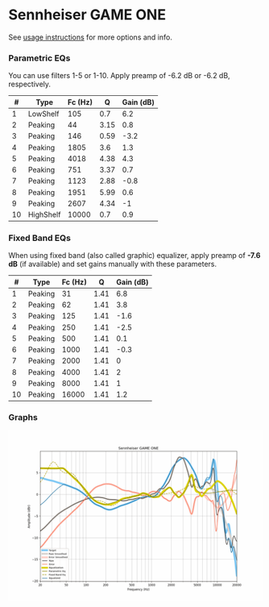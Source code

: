 # Sennheiser GAME ONE
See [usage instructions](https://github.com/jaakkopasanen/AutoEq#usage) for more options and info.

### Parametric EQs
You can use filters 1-5 or 1-10. Apply preamp of -6.2 dB or -6.2 dB, respectively.

|   # | Type      |   Fc (Hz) |    Q |   Gain (dB) |
|-----|-----------|-----------|------|-------------|
|   1 | LowShelf  |       105 | 0.7  |         6.2 |
|   2 | Peaking   |        44 | 3.15 |         0.8 |
|   3 | Peaking   |       146 | 0.59 |        -3.2 |
|   4 | Peaking   |      1805 | 3.6  |         1.3 |
|   5 | Peaking   |      4018 | 4.38 |         4.3 |
|   6 | Peaking   |       751 | 3.37 |         0.7 |
|   7 | Peaking   |      1123 | 2.88 |        -0.8 |
|   8 | Peaking   |      1951 | 5.99 |         0.6 |
|   9 | Peaking   |      2607 | 4.34 |        -1   |
|  10 | HighShelf |     10000 | 0.7  |         0.9 |

### Fixed Band EQs
When using fixed band (also called graphic) equalizer, apply preamp of **-7.6 dB** (if available) and set gains manually with these parameters.

|   # | Type    |   Fc (Hz) |    Q |   Gain (dB) |
|-----|---------|-----------|------|-------------|
|   1 | Peaking |        31 | 1.41 |         6.8 |
|   2 | Peaking |        62 | 1.41 |         3.8 |
|   3 | Peaking |       125 | 1.41 |        -1.6 |
|   4 | Peaking |       250 | 1.41 |        -2.5 |
|   5 | Peaking |       500 | 1.41 |         0.1 |
|   6 | Peaking |      1000 | 1.41 |        -0.3 |
|   7 | Peaking |      2000 | 1.41 |         0   |
|   8 | Peaking |      4000 | 1.41 |         2   |
|   9 | Peaking |      8000 | 1.41 |         1   |
|  10 | Peaking |     16000 | 1.41 |         1.2 |

### Graphs
![](./Sennheiser%20GAME%20ONE.png)
